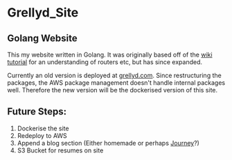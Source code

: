 # Grellyd_Site
## Golang Website

This my website written in Golang. It was originally based off of the [wiki tutorial](https://golang.org/doc/articles/wiki/) for an understanding of routers etc, but has since expanded.

Currently an old version is deployed at [grellyd.com](http://grellyd.com). Since restructuring the packages, the AWS package management doesn't handle internal packages well. Therefore the new version will be the dockerised version of this site. 

## Future Steps:
1. Dockerise the site
2. Redeploy to AWS
3. Append a blog section (Either homemade or perhaps [Journey](https://kabukky.github.io/journey/)?)
4. S3 Bucket for resumes on site
